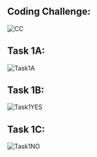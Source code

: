 ## Coding Challenge:

![CC](./CC.png)

## Task 1A:

![Task1A](./Task1A.png)

## Task 1B:

![Task1YES](./Task1YES.png)

## Task 1C:

![Task1NO](./Task1NO.png)